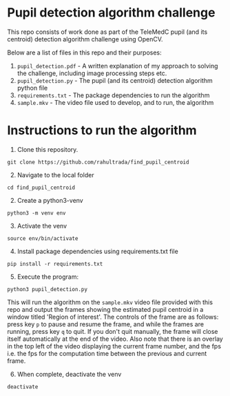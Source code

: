 # Pupil detection algorithm challenge

This repo consists of work done as part of the TeleMedC pupil (and its centroid) detection algorithm challenge using OpenCV.

Below are a list of files in this repo and their purposes:
1. `pupil_detection.pdf` - A written explanation of my approach to solving the challenge, including image processing steps etc.
2. `pupil_detection.py` - The pupil (and its centroid) detection algorithm python file
3. `requirements.txt` - The package dependencies to run the algorithm
4. `sample.mkv` - The video file used to develop, and to run, the algorithm

# Instructions to run the algorithm
1. Clone this repository. 
```
git clone https://github.com/rahultrada/find_pupil_centroid
```
2. Navigate to the local folder
```
cd find_pupil_centroid
```
2. Create a python3-venv
```
python3 -m venv env
```
3. Activate the venv
```
source env/bin/activate
```
4. Install package dependencies using requirements.txt file
```
pip install -r requirements.txt
```
5. Execute the program: 
```
python3 pupil_detection.py
```
This will run the algorithm on the `sample.mkv` video file provided with this repo and output the frames showing the estimated pupil centroid in a window titled 'Region of interest'. The controls of the frame are as follows: press key `p` to pause and resume the frame, and while the frames are running, press key `q` to quit. If you don't quit manually, the frame will close itself automatically at the end of the video. Also note that there is an overlay in the top left of the video displaying the current frame number, and the fps i.e. the fps for the computation time between the previous and current frame.

6. When complete, deactivate the venv
```
deactivate
```





